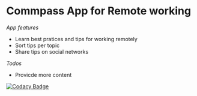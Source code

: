 # Commpass App for Remote working

*App features*
- Learn best pratices and tips for working remotely
- Sort tips per topic
- Share tips on social networks

*Todos*
- Provicde more content

[![Codacy Badge](https://api.codacy.com/project/badge/Grade/11c224367a324d518b9dec7a92b3be66)](https://app.codacy.com/gh/fabricethilaw/gads2020-project-compass?utm_source=github.com&utm_medium=referral&utm_content=fabricethilaw/gads2020-project-compass&utm_campaign=Badge_Grade)
